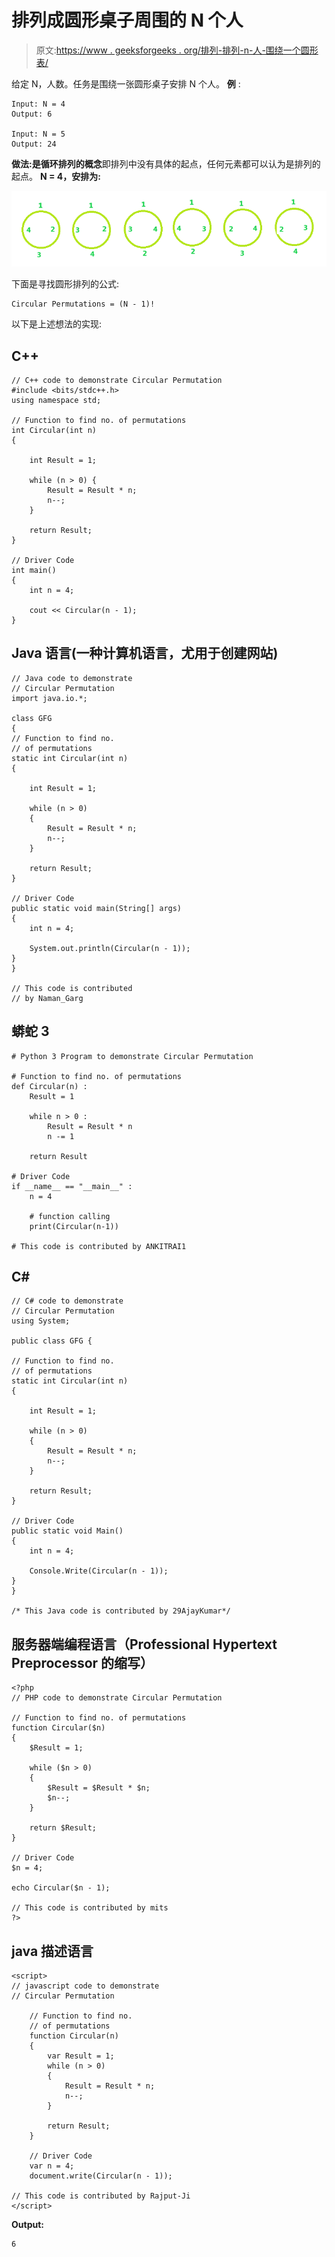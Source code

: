 # 排列成圆形桌子周围的 N 个人

> 原文:[https://www . geeksforgeeks . org/排列-排列-n-人-围绕一个圆形表/](https://www.geeksforgeeks.org/permutations-to-arrange-n-persons-around-a-circular-table/)

给定 N，人数。任务是围绕一张圆形桌子安排 N 个人。
**例** :

```
Input: N = 4
Output: 6

Input: N = 5
Output: 24
```

**做法:**是**循环排列的概念**即排列中没有具体的起点，任何元素都可以认为是排列的起点。
**N = 4，安排为:**

![](img/f4e2f399f9f63e416fb8b968d592cd63.png)

下面是寻找圆形排列的公式:

```
Circular Permutations = (N - 1)!
```

以下是上述想法的实现:

## C++

```
// C++ code to demonstrate Circular Permutation
#include <bits/stdc++.h>
using namespace std;

// Function to find no. of permutations
int Circular(int n)
{

    int Result = 1;

    while (n > 0) {
        Result = Result * n;
        n--;
    }

    return Result;
}

// Driver Code
int main()
{
    int n = 4;

    cout << Circular(n - 1);
}
```

## Java 语言(一种计算机语言，尤用于创建网站)

```
// Java code to demonstrate
// Circular Permutation
import java.io.*;

class GFG
{
// Function to find no.
// of permutations
static int Circular(int n)
{

    int Result = 1;

    while (n > 0)
    {
        Result = Result * n;
        n--;
    }

    return Result;
}

// Driver Code
public static void main(String[] args)
{
    int n = 4;

    System.out.println(Circular(n - 1));
}
}

// This code is contributed
// by Naman_Garg
```

## 蟒蛇 3

```
# Python 3 Program to demonstrate Circular Permutation 

# Function to find no. of permutations
def Circular(n) :
    Result = 1

    while n > 0 :
        Result = Result * n
        n -= 1

    return Result

# Driver Code
if __name__ == "__main__" :
    n = 4

    # function calling
    print(Circular(n-1))

# This code is contributed by ANKITRAI1
```

## C#

```
// C# code to demonstrate
// Circular Permutation
using System;

public class GFG {

// Function to find no.
// of permutations
static int Circular(int n)
{

    int Result = 1;

    while (n > 0)
    {
        Result = Result * n;
        n--;
    }

    return Result;
}

// Driver Code
public static void Main()
{
    int n = 4;

    Console.Write(Circular(n - 1));
}
}

/* This Java code is contributed by 29AjayKumar*/
```

## 服务器端编程语言（Professional Hypertext Preprocessor 的缩写）

```
<?php
// PHP code to demonstrate Circular Permutation

// Function to find no. of permutations
function Circular($n)
{
    $Result = 1;

    while ($n > 0)
    {
        $Result = $Result * $n;
        $n--;
    }

    return $Result;
}

// Driver Code
$n = 4;

echo Circular($n - 1);

// This code is contributed by mits
?>
```

## java 描述语言

```
<script>
// javascript code to demonstrate
// Circular Permutation

    // Function to find no.
    // of permutations
    function Circular(n)
    {
        var Result = 1;
        while (n > 0)
        {
            Result = Result * n;
            n--;
        }

        return Result;
    }

    // Driver Code
    var n = 4;
    document.write(Circular(n - 1));

// This code is contributed by Rajput-Ji
</script>
```

**Output:** 

```
6
```